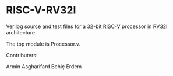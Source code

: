 # RISC-V-RV32I
Verilog source and test files for a 32-bit RISC-V processor in RV32I architecture.

The top module is Processor.v.

Contributers:

Armin Asgharifard
Behiç Erdem
